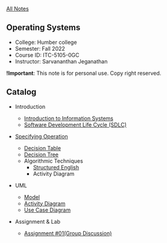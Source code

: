 [All Notes](/index.md)

## Operating Systems

- College: Humber college
- Semester: Fall 2022
- Course ID: ITC-5105-0GC
- Instructor: Sarvananthan Jeganathan

**!Important**: This note is for personal use. Copy right reserved.

## Catalog

- Introduction
    - [Introduction to Information Systems](./introduction/info_system.md)
    - [Software Development Life Cycle (SDLC)](./introduction/sdlc.md)

- [Specifying Operation](./introduction/specifying_operation.md)
    - [Decision Table](./introduction/specifying_operation.md#decision-table)
    - [Decision Tree](./introduction/specifying_operation.md#decision-tree)
    - Algorithmic Techniques
        - [Structured English](./introduction/specifying_operation.md#structured-english)
        - Activity Diagram

- UML
    - [Model](./uml/model.md)
    - [Activity Diagram](./uml/activity_diagram.md)
    - [Use Case Diagram](./uml/use_case_diagram.md)


- Assignment & Lab
    - [Assignment #01(Group Discussion)](./ass%26lab/ass01.md)

